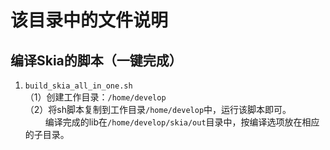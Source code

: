 # 该目录中的文件说明
## 编译Skia的脚本（一键完成）
1. `build_skia_all_in_one.sh`    
（1）创建工作目录：`/home/develop`    
（2）将sh脚本复制到工作目录`/home/develop`中，运行该脚本即可。    
　　 编译完成的lib在`/home/develop/skia/out`目录中，按编译选项放在相应的子目录。
  
